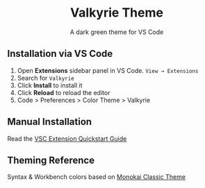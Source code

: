 <h1 align="center">Valkyrie Theme</h1>
<p align="center">A dark green theme for VS Code</p>

<h2>Installation via VS Code</h2>
<ol>
  <li>
    Open <strong>Extensions</strong> sidebar panel in VS Code.
    <code>View → Extensions</code>
  </li>
  <li>  
    Search for <code>Valkyrie</code>
  </li>
  <li>
    Click <strong>Install</strong> to install it
  </li>
  <li>
    Click <strong>Reload</strong> to reload the editor
  </li>
  <li>
    Code > Preferences > Color Theme > Valkyrie
  </li>
</ol>


<h2>Manual Installation</h2>
<p>Read the <a href="https://github.com/ndscode/valkyrie-vscode/blob/main/vsc-extension-quickstart.md">VSC Extension Quickstart Guide</a></p>

<h2>Theming Reference</h2>
<p>Syntax & Workbench colors based on <a href="https://monokai.pro/">Monokai Classic Theme</a></p>





<!--
* Split the editor (`Cmd+\` on macOS or `Ctrl+\` on Windows and Linux)
* Toggle preview (`Shift+CMD+V` on macOS or `Shift+Ctrl+V` on Windows and Linux)
* Press `Ctrl+Space` (Windows, Linux) or `Cmd+Space` (macOS) to see a list of Markdown snippets
### For more information
* [Visual Studio Code's Markdown Support](http://code.visualstudio.com/docs/languages/markdown)
* [Markdown Syntax Reference](https://help.github.com/articles/markdown-basics/)

 **Enjoy!** -->
